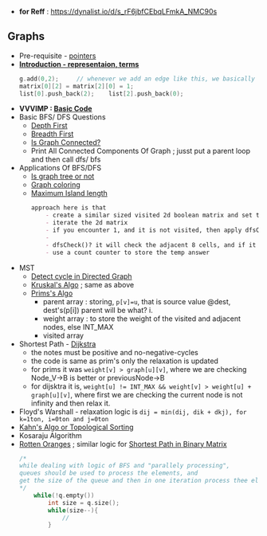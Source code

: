- **for Reff** : https://dynalist.io/d/s_rF6jbfCEbqLFmkA_NMC90s

## Graphs
- Pre-requisite - [pointers](pointers.cpp)
- **[Introduction - representaion, terms](https://www.programiz.com/dsa/graph)**
    ```cpp
    g.add(0,2);     // whenever we add an edge like this, we basically
    matrix[0][2] = matrix[2][0] = 1;
    list[0].push_back(2);    list[2].push_back(0);
    ```
- **VVVIMP : [Basic Code](graphs/1_basic.cpp)** 
- Basic BFS/ DFS Questions
    - [Depth First](graphs/2_dfs_bfs.cpp)
    - [Breadth First](graphs/2_dfs_bfs.cpp)
    - [Is Graph Connected?](graphs/3_graph_connected.cpp) 
    - Print All Connected Components Of Graph ; jusst put a parent loop and then call dfs/ bfs
- Applications Of BFS/DFS
    - [Is graph tree or not](graphs/4_is_tree.cpp)
    - [Graph coloring](graphs/5_graph_coloring.cpp)
    - [Maximum Island length](https://www.geeksforgeeks.org/find-length-largest-region-boolean-matrix/)
        ```md
        approach here is that
            - create a similar sized visited 2d boolean matrix and set to false.
            - iterate the 2d matrix
            - if you encounter 1, and it is not visited, then apply dfsCheck on it
            - 
            - dfsCheck()? it will check the adjacent 8 cells, and if it is 1 then again check that cell adjacent, but make sure to mark the cells as visited to prevent it from infinite loop.
            - use a count counter to store the temp answer
        ```
- MST
    - [Detect cycle in Directed Graph](graphs/5_union-find.md)
    - [Kruskal's Algo](graphs/5_kruskal.cpp) ;  same as above
    - [Prims's Algo](graphs/6_prims.cpp)
        - parent array : storing, `p[v]=u`, that is source value @dest, dest's(p[i]) parent will be what? i.
        - weight array : to store the weight of the visited and adjacent nodes, else INT_MAX
        - visited array
- Shortest Path - [Dijkstra](graphs/7_dijkstra.cpp)
    - the notes must be positive and no-negative-cycles
    - the code is same as prim's only the relaxation is updated
    - for prims it was `weight[v] > graph[u][v]`, where we are checking Node_V->B is better or previousNode->B
    - for dijsktra it is, `weight[u] != INT_MAX && weight[v] > weight[u] + graph[u][v]`, where first we are checking the current node is not infinity and then relax it.
- Floyd's Warshall - relaxation logic is `dij = min(dij, dik + dkj), for k=1ton, i=0ton and j=0ton`
- [Kahn's Algo or Topological Sorting](graphs/8_topological.cpp)
- Kosaraju Algorithm
- [Rotten Oranges](graphs/9_rotten_oranges.cpp) ; similar logic for [Shortest Path in Binary Matrix](https://www.codingninjas.com/codestudio/guided-paths/data-structures-algorithms/content/118511/offering/1381547?leftPanelTab=3)
    ```cpp
    /*
    while dealing with logic of BFS and "parallely processing",
    queues should be used to process the elements, and
    get the size of the queue and then in one iteration process thee elements till these size 
    */
        while(!q.empty())
            int size = q.size();
            while(size--){
                //
            }
    ```